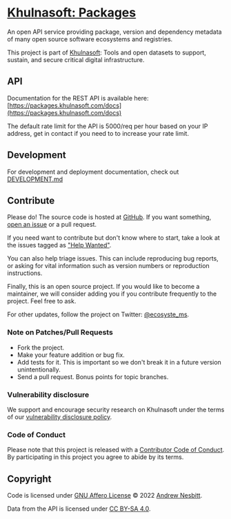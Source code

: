 # [Khulnasoft: Packages](https://packages.khulnasoft.com)

An open API service providing package, version and dependency metadata of many open source software ecosystems and registries.

This project is part of [Khulnasoft](https://khulnasoft.com): Tools and open datasets to support, sustain, and secure critical digital infrastructure.

## API

Documentation for the REST API is available here: [https://packages.khulnasoft.com/docs](https://packages.khulnasoft.com/docs)

The default rate limit for the API is 5000/req per hour based on your IP address, get in contact if you need to to increase your rate limit.

## Development

For development and deployment documentation, check out [DEVELOPMENT.md](DEVELOPMENT.md)

## Contribute

Please do! The source code is hosted at [GitHub](https://github.com/khulnasoft-lab/packages). If you want something, [open an issue](https://github.com/khulnasoft-lab/packages/issues/new) or a pull request.

If you need want to contribute but don't know where to start, take a look at the issues tagged as ["Help Wanted"](https://github.com/khulnasoft-lab/packages/issues?q=is%3Aopen+is%3Aissue+label%3A%22help+wanted%22).

You can also help triage issues. This can include reproducing bug reports, or asking for vital information such as version numbers or reproduction instructions. 

Finally, this is an open source project. If you would like to become a maintainer, we will consider adding you if you contribute frequently to the project. Feel free to ask.

For other updates, follow the project on Twitter: [@ecosyste_ms](https://twitter.com/ecosyste_ms).

### Note on Patches/Pull Requests

 * Fork the project.
 * Make your feature addition or bug fix.
 * Add tests for it. This is important so we don't break it in a future version unintentionally.
 * Send a pull request. Bonus points for topic branches.

### Vulnerability disclosure

We support and encourage security research on Khulnasoft under the terms of our [vulnerability disclosure policy](https://github.com/khulnasoft-lab/packages/security/policy).

### Code of Conduct

Please note that this project is released with a [Contributor Code of Conduct](https://github.com/khulnasoft-lab/.github/blob/main/CODE_OF_CONDUCT.md). By participating in this project you agree to abide by its terms.

## Copyright

Code is licensed under [GNU Affero License](LICENSE) © 2022 [Andrew Nesbitt](https://github.com/andrew).

Data from the API is licensed under [CC BY-SA 4.0](https://creativecommons.org/licenses/by-sa/4.0/).
